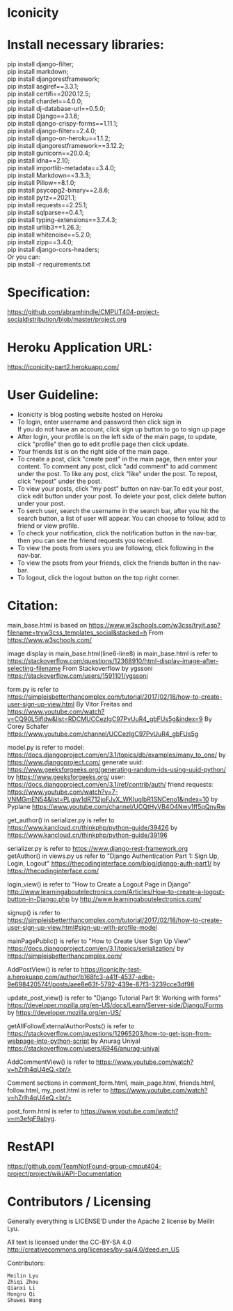 # Iconicity

Install necessary libraries:
================================
pip install django-filter;<br/>
pip install markdown;<br/>
pip install djangorestframework;<br/>
pip install asgiref==3.3.1;<br/>
pip install certifi==2020.12.5;<br/>
pip install chardet==4.0.0;<br/>
pip install dj-database-url==0.5.0;<br/>
pip install Django==3.1.6;<br/>
pip install django-crispy-forms==1.11.1;<br/>
pip install django-filter==2.4.0;<br/>
pip install django-on-heroku==1.1.2;<br/>
pip install djangorestframework==3.12.2;<br/>
pip install gunicorn==20.0.4;<br/>
pip install idna==2.10;<br/>
pip install importlib-metadata==3.4.0;<br/>
pip install Markdown==3.3.3;<br/>
pip install Pillow==8.1.0;<br/>
pip install psycopg2-binary==2.8.6;<br/>
pip install pytz==2021.1;<br/>
pip install requests==2.25.1;<br/>
pip install sqlparse==0.4.1;<br/>
pip install typing-extensions==3.7.4.3;<br/>
pip install urllib3==1.26.3;<br/>
pip install whitenoise==5.2.0;<br/>
pip install zipp==3.4.0;<br/>
pip install django-cors-headers;<br/>
Or you can:<br/>
pip install -r requirements.txt<br/>

<!-- * Install necessary libraries :
pip install django
pip install gunicorn django-on-heroku
pip install django-crispy-forms
pip install requests
pip install Pillow
pip install djangorestframework
pip install django-filter
pip install markdown;
-->

Specification:
================
 https://github.com/abramhindle/CMPUT404-project-socialdistribution/blob/master/project.org

Heroku Application URL:
================
https://iconicity-part2.herokuapp.com/

User Guideline:
==================
* Iconicity is blog posting website hosted on Heroku
* To login, enter username and password then click sign in<br/>
If you do not have an account, click sign up button to go to sign up page<br/>
* After login, your profile is on the left side of the main page,
to update, click "profile" then go to edit profile page then click update.<br/>
* Your friends list is on the right side of the main page.<br/>
* To create a post, click "create post" in the main page, then enter your content. To comment any post, click "add comment" to add comment under the post. To like any post, click "like" under the post. To repost, click "repost" under the post.<br/>
* To view your posts, click "my post" button on nav-bar.To edit your post, click edit button under your post. To delete your post, click delete button under your post.<br/>
* To serch user, search the username in the search bar, after you hit the search button, a list of user will appear. You can choose to follow, add to friend or view profile.<br/>
* To check your notification, click the notification button in the nav-bar, then you can see the friend requests you received.<br/>
* To view the posts from users you are following, click following in the nav-bar.<br/>
* To view the psots from your friends, click the friends button in the nav-bar.<br/>
* To logout, click the logout button on the top right corner.<br/>

Citation:
==============
main_base.html is based on https://www.w3schools.com/w3css/tryit.asp?filename=tryw3css_templates_social&stacked=h From https://www.w3schools.com/<br/>

image display in main_base.html(line6-line8) in main_base.html is refer to https://stackoverflow.com/questions/12368910/html-display-image-after-selecting-filename From Stackoverflow by ygssoni https://stackoverflow.com/users/1591101/ygssoni<br/>

form.py is refer to https://simpleisbetterthancomplex.com/tutorial/2017/02/18/how-to-create-user-sign-up-view.html By Vitor Freitas 
and https://www.youtube.com/watch?v=CQ90L5jfldw&list=RDCMUCCezIgC97PvUuR4_gbFUs5g&index=9 By Corey Schafer https://www.youtube.com/channel/UCCezIgC97PvUuR4_gbFUs5g<br/>

model.py is refer to 
model: https://docs.djangoproject.com/en/3.1/topics/db/examples/many_to_one/ by https://www.djangoproject.com/
generate uuid: https://www.geeksforgeeks.org/generating-random-ids-using-uuid-python/ by https://www.geeksforgeeks.org/
user: https://docs.djangoproject.com/en/3.1/ref/contrib/auth/
friend requests: https://www.youtube.com/watch?v=7-VNMGmEN54&list=PLgjw1dR712joFJvX_WKIuglbR1SNCeno1&index=10 by Pyplane https://www.youtube.com/channel/UCQtHyVB4O4Nwy1ff5qQnyRw<br/>

get_author() in serializer.py is refer to https://www.kancloud.cn/thinkphp/python-guide/39426 by https://www.kancloud.cn/thinkphp/python-guide/39196<br/>

serializer.py is refer to https://www.django-rest-framework.org<br/>
getAuthor() in views.py us refer to "Django Authentication Part 1: Sign Up, Login, Logout" https://thecodinginterface.com/blog/django-auth-part1/ by https://thecodinginterface.com/<br/>


login_view() is refer to "How to Create a Logout Page in Django" http://www.learningaboutelectronics.com/Articles/How-to-create-a-logout-button-in-Django.php by http://www.learningaboutelectronics.com/<br/>

signup() is refer to https://simpleisbetterthancomplex.com/tutorial/2017/02/18/how-to-create-user-sign-up-view.html#sign-up-with-profile-model<br/>

mainPagePublic() is refer to "How to Create User Sign Up View" https://docs.djangoproject.com/en/3.1/topics/serialization/ by https://simpleisbetterthancomplex.com/<br/>

AddPostView() is refer to https://iconicity-test-a.herokuapp.com/author/b168fc3-a41f-4537-adbe-9e698420574f/posts/aee8e63f-5792-439e-87f3-3239cce3df98<br/>

update_post_view() is refer to "Django Tutorial Part 9: Working with forms" https://developer.mozilla.org/en-US/docs/Learn/Server-side/Django/Forms by https://developer.mozilla.org/en-US/<br/>

getAllFollowExternalAuthorPosts() is refer to https://stackoverflow.com/questions/12965203/how-to-get-json-from-webpage-into-python-script by Anurag Uniyal
 https://stackoverflow.com/users/6946/anurag-uniyal<br/>

AddCommentView() is refer to https://www.youtube.com/watch?v=hZrlh4qU4eQ.<br/>

Comment sections in comment_form.html, main_page.html, friends.html, follow.html, my_post.html is refer to https://www.youtube.com/watch?v=hZrlh4qU4eQ.<br/>

post_form.html is refer to https://www.youtube.com/watch?v=m3efqF9abyg. <br/>


RestAPI
========
https://github.com/TeamNotFound-group-cmput404-project/project/wiki/API-Documentation

Contributors / Licensing
========================

Generally everything is LICENSE'D under the Apache 2 license by Meilin Lyu.

All text is licensed under the CC-BY-SA 4.0 http://creativecommons.org/licenses/by-sa/4.0/deed.en_US

Contributors:

    Meilin Lyu
    Zhiqi Zhou
    Qianxi Li
    Hongru Qi
    Shuwei Wang
